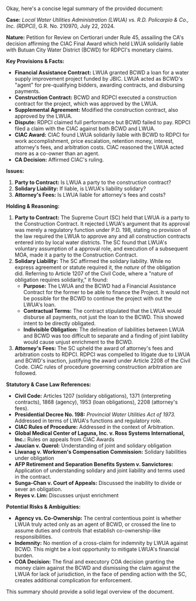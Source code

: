 Okay, here's a concise legal summary of the provided document:

**Case:** *Local Water Utilities Administration (LWUA) vs. R.D. Policarpio & Co., Inc. (RDPCI)*, G.R. No. 210970, July 22, 2024.

**Nature:** Petition for Review on Certiorari under Rule 45, assailing the CA's decision affirming the CIAC Final Award which held LWUA solidarily liable with Butuan City Water District (BCWD) for RDPCI's monetary claims.

**Key Provisions & Facts:**
*   **Financial Assistance Contract:** LWUA granted BCWD a loan for a water supply improvement project funded by JBIC. LWUA acted as BCWD's "agent" for pre-qualifying bidders, awarding contracts, and disbursing payments.
*   **Construction Contract:** BCWD and RDPCI executed a construction contract for the project, which was approved by the LWUA.
*   **Supplemental Agreement:** Modified the construction contract, also approved by the LWUA.
*   **Dispute:** RDPCI claimed full performance but BCWD failed to pay. RDPCI filed a claim with the CIAC against both BCWD and LWUA.
*   **CIAC Award:** CIAC found LWUA solidarily liable with BCWD to RDPCI for work accomplishment, price escalation, retention money, interest, attorney's fees, and arbitration costs.  CIAC reasoned the LWUA acted more as a co-owner than an agent.
*   **CA Decision:** Affirmed CIAC's ruling.

**Issues:**
1.  **Party to Contract:** Is LWUA a party to the construction contract?
2.  **Solidary Liability:** If liable, is LWUA's liability solidary?
3.  **Attorney's Fees:** Is LWUA liable for attorney's fees and costs?

**Holding & Reasoning:**

1.  **Party to Contract:** The Supreme Court (SC) held that LWUA *is* a party to the Construction Contract. It rejected LWUA's argument that its approval was merely a regulatory function under P.D. 198, stating no provision of the law required the LWUA to approve any and all construction contracts entered into by local water districts. The SC found that LWUA's voluntary assumption of a approval role, and execution of a subsequent MOA, made it a party to the Construction Contract.
2.  **Solidary Liability:** The SC affirmed the solidary liability. While no express agreement or statute required it, the *nature* of the obligation did. Referring to Article 1207 of the Civil Code, where a "nature of obligation requires solidarity," it found:
    *   **Purpose:** The LWUA and the BCWD had a Financial Assistance Contract for the former to be able to finance the Project. It would not be possible for the BCWD to continue the project with out the LWUA's loan.
    *   **Contractual Terms:** The contract stipulated that the LWUA would disburse all payments, not just the loan to the BCWD. This showed intent to be directly obligated.
    *   **Indivisible Obligation:** The delineation of liabilities between LWUA and BCWD was too difficult to separate and a finding of joint liability would cause unjust enrichment to the BCWD.
3.  **Attorney's Fees:** The SC upheld the award of attorney's fees and arbitration costs to RDPCI.  RDPCI was compelled to litigate due to LWUA and BCWD's inaction, justifying the award under Article 2208 of the Civil Code. CIAC rules of procedure governing construction arbitration are followed.

**Statutory & Case Law References:**
*   **Civil Code:** Articles 1207 (solidary obligations), 1371 (interpreting contracts), 1868 (agency), 1953 (loan obligations), 2208 (attorney's fees).
*   **Presidential Decree No. 198:** *Provincial Water Utilities Act of 1973.* Addressed in terms of LWUA's functions and regulatory role.
*   **CIAC Rules of Procedure:** Addressed in the context of Arbitration.
*   **Global Medical Center of Laguna, Inc. v. Ross Systems International, Inc.:** Rules on appeals from CIAC Awards
*   **Jaucian v. Querol:** Understanding of joint and solidary obligation
*   **Liwanag v. Workmen's Compensation Commission:** Solidary liabilities under obligation
*   **AFP Retirement and Separation Benefits System v. Sanvictores:** Application of understanding solidary and joint liability and terms used in the contract.
*   **Sunga-Chan v. Court of Appeals:** Discussed the inability to divide or sever an obligation.
*   **Reyes v. Lim:** Discusses unjust enrichment

**Potential Risks & Ambiguities:**

*   **Agency vs. Co-Ownership:** The central contentious point is whether LWUA truly acted only as an agent of BCWD, or crossed the line to assume duties and controls that establish co-ownership-like responsibilities.
*   **Indemnity:** No mention of a cross-claim for indemnity by LWUA against BCWD. This might be a lost opportunity to mitigate LWUA's financial burden.
*   **COA Decision:** The final and executory COA decision granting the money claim against the BCWD and dismissing the claim against the LWUA for lack of jurisdiction, in the face of pending action with the SC, creates additional complication for enforcement.

This summary should provide a solid legal overview of the document.
